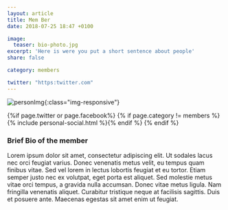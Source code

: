 ```yaml
---
layout: article
title: Mem Ber
date: 2018-07-25 18:47 +0100

image:
  teaser: bio-photo.jpg
excerpt: 'Here is were you put a short sentence about people'
share: false

category: members

twitter: "https:twitter.com"
---
```


![personImg](/images/bio-photo.jpg){:class="img-responsive"}  



{%if page.twitter or page.facebook%}
{% if page.category != members %}{% include personal-social.html %}{% endif %}
{% endif %}


### Brief Bio of the member

Lorem ipsum dolor sit amet, consectetur adipiscing elit. Ut sodales lacus nec orci feugiat varius. Donec venenatis metus velit, eu tempus quam finibus vitae. Sed vel lorem in lectus lobortis feugiat et eu tortor. Etiam semper justo nec ex volutpat, eget porta est aliquet. Sed molestie metus vitae orci tempus, a gravida nulla accumsan. Donec vitae metus ligula. Nam fringilla venenatis aliquet. Curabitur tristique neque at facilisis sagittis. Duis et posuere ante. Maecenas egestas sit amet enim ut feugiat.



